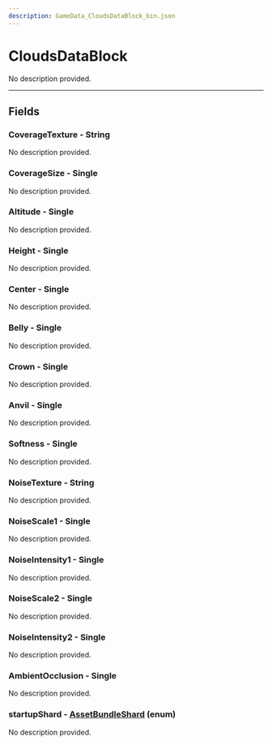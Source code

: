 ```yaml
---
description: GameData_CloudsDataBlock_bin.json
---
```


# CloudsDataBlock

No description provided.

***

## Fields

### CoverageTexture - String

No description provided.

### CoverageSize - Single

No description provided.

### Altitude - Single

No description provided.

### Height - Single

No description provided.

### Center - Single

No description provided.

### Belly - Single

No description provided.

### Crown - Single

No description provided.

### Anvil - Single

No description provided.

### Softness - Single

No description provided.

### NoiseTexture - String

No description provided.

### NoiseScale1 - Single

No description provided.

### NoiseIntensity1 - Single

No description provided.

### NoiseScale2 - Single

No description provided.

### NoiseIntensity2 - Single

No description provided.

### AmbientOcclusion - Single

No description provided.

### startupShard - [AssetBundleShard](../enum-types.md#assetbundleshard) (enum)

No description provided.
